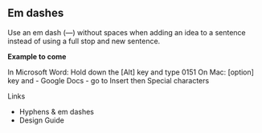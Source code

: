 ---
---
## Em dashes

Use an em dash (—) without spaces when adding an idea to a sentence instead of using a full stop and new sentence. 

**Example to come**


In Microsoft Word: Hold down the [Alt] key and type 0151
On Mac:  [option] key and -
Google Docs - go to Insert then Special characters

Links
- Hyphens & em dashes
- Design Guide
